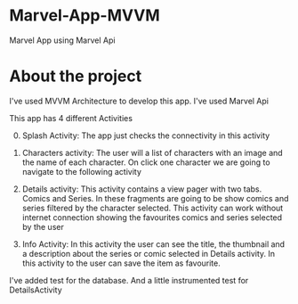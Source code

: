 # Marvel-App-MVVM
Marvel App using Marvel Api

# About the project
I've used MVVM Architecture to develop this app.
I've used Marvel Api


This app has 4 different Activities

0. Splash Activity: The app just checks the connectivity in this activity

1. Characters activity: The user will a list of characters with an image and the name
of each character. On click one character we are going to navigate to the following activity

2. Details activity: This activity contains a view pager with two tabs. Comics and Series.
In these fragments are going to be show comics and series filtered by the character selected.
This activity can work without internet connection showing the favourites comics and series
selected by the user

3. Info Activity: In this activity the user can see the title, the thumbnail and a description
about the series or comic selected in Details activity. In this activity to the user can save the
item as favourite.

I've added test for the database. And a little instrumented test for DetailsActivity

